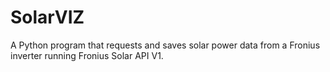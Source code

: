 # SolarVIZ
A Python program that requests and saves solar power data from a Fronius inverter running Fronius Solar API V1.
